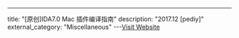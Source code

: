 ---
title: "[原创]IDA7.0 Mac 插件编译指南"
description: "2017.12 [pediy]"
external_category: "Miscellaneous"
---[Visit Website](https://bbs.pediy.com/thread-223211.htm)

